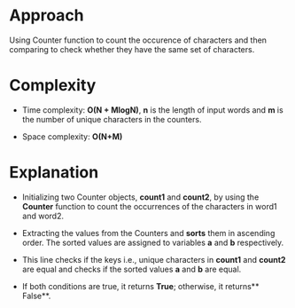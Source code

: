 # Approach

Using Counter function to count the occurence of characters and then comparing to check whether they have the same set of characters.

# Complexity

- Time complexity: **O(N + MlogN)**, **n** is the length of input words and **m** is the number of unique characters in the counters.

- Space complexity: **O(N+M)**

# Explanation

- Initializing two Counter objects, **count1** and **count2**, by using the **Counter** function to count the occurrences of the characters in word1 and word2.

- Extracting the values from the Counters and **sorts** them in ascending order. The sorted values are assigned to variables **a** and **b** respectively.

- This line checks if the keys i.e., unique characters in **count1** and **count2** are equal and checks if the sorted values **a** and **b** are equal. 

- If both conditions are true, it returns **True**; otherwise, it returns** False**.
